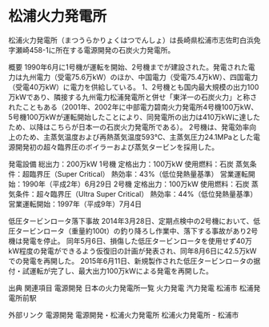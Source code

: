 # 松浦火力発電所

松浦火力発電所（まつうらかりょくはつでんしょ）は長崎県松浦市志佐町白浜免字瀬崎458-1に所在する電源開発の石炭火力発電所。

概要
1990年6月に1号機が運転を開始、2号機までが建設された。発電された電力は九州電力（受電75.6万kW）のほか、中国電力（受電75.4万kW）、四国電力（受電40万kW）に電力を供給している。
1、2号機とも国内最大規模の出力100万kWであり、隣接する九州電力松浦発電所と併せ「東洋一の石炭火力」と称されたこともある（2001年、2002年に中部電力碧南火力発電所4号機100万kW、5号機100万kWが運転開始したことにより、同発電所の出力は410万kWに達したため、以降はこちらが日本一の石炭火力発電所である）。
2号機は、発電効率向上のため、主蒸気温度および再熱蒸気温度593℃、主蒸気圧力24.1MPaとした電源開発初の超々臨界圧のボイラーおよび蒸気タービンを採用した。

発電設備
総出力：200万kW
1号機
定格出力：100万kW
使用燃料：石炭
蒸気条件：超臨界圧（Super Critical）
熱効率：43%（低位発熱量基準）
営業運転開始：1990年（平成2年）6月29日
2号機
定格出力：100万kW
使用燃料：石炭
蒸気条件：超々臨界圧（Ultra Super Critical）
熱効率：44%（低位発熱量基準）
営業運転開始：1997年（平成9年）7月4日

低圧タービンロータ落下事故
2014年3月28日、定期点検中の2号機において、低圧タービンロータ（重量約100t）の釣り降ろし作業中、落下する事故があり2号機は発電を停止。
同年5月6日、損傷した低圧タービンロータを使用せず40万kW程度の発電ができるよう仮復旧の計画が発表され、同年8月6日に42.5万kWでの発電を再開した。
2015年6月11日、新規製作された低圧タービンロータの据付・試運転が完了し、最大出力100万kWによる発電を再開した。

出典
関連項目
電源開発
日本の火力発電所一覧
火力発電
汽力発電
松浦市
松浦発電所前駅

外部リンク
電源開発
電源開発・松浦火力発電所
松浦火力発電所 - 松浦市